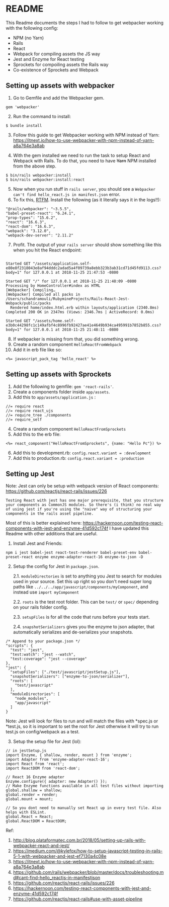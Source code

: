 # README
This Readme documents the steps I had to follow to get webpacker working with the following config:
* NPM (no Yarn)
* Rails
* React
* Webpack for compiling assets the JS way
* Jest and Enzyme for React testing
* Sprockets for compoiling assets the Rails way
* Co-existence of Sprockets and Webpack


## Setting up assets with webpacker
1. Go to Gemfile and add the Webpacker gem.
```
gem 'webpacker'
```
2. Run the command to install:
```
$ bundle install
```

3. Follow this guide to get Webpacker working with NPM instead of Yarn: https://itnext.io/how-to-use-webpacker-with-npm-instead-of-yarn-a8a764e3a8ab

4. With the gem installed we need to run the task to setup React and Webpack with Rails. To do that, you need to have ~~Yarn~~ NPM installed from the above step.
```
$ bin/rails webpacker:install
$ bin/rails webpacker:install:react
```

5. Now when you run stuff in `rails server`, you should see a `Webpacker can't find hello_react.js in manifest.json` error.
6. To fix this, [RTFM](https://github.com/rails/webpacker/blob/master/docs/troubleshooting.md#cant-find-hello_reactjs-in-manifestjson). Install the following (as it literally says it in the logs!!):
```
"@rails/webpacker": "~3.5.5",
"babel-preset-react": "6.24.1",
"prop-types": "15.6.2",
"react": "16.6.3",
"react-dom": "16.6.3",
"webpack": "3.12.0",
"webpack-dev-server": "2.11.2"
```
7. Profit. The output of your `rails server` should show something like this when you hit the React endpoint:
```

Started GET "/assets/application.self-e80e8f2318043e8af94dddc2adad5a4f09739a8ebb323b3ab31cd71d45fd9113.css?body=1" for 127.0.0.1 at 2018-11-25 21:47:53 -0800

Started GET "/" for 127.0.0.1 at 2018-11-25 21:48:09 -0800
Processing by HomeController#index as HTML
[Webpacker] Compiling…
[Webpacker] Compiled all packs in /Users/schandramouli/RubymineProjects/Rails-React-Jest-Webpack/public/packs
  Rendered home/index.html.erb within layouts/application (2340.8ms)
Completed 200 OK in 2347ms (Views: 2346.7ms | ActiveRecord: 0.0ms)

Started GET "/assets/home.self-e3b0c44298fc1c149afbf4c8996fb92427ae41e4649b934ca495991b7852b855.css?body=1" for 127.0.0.1 at 2018-11-25 21:48:11 -0800
```
8. If webpacker is missing from that, you did something wrong.
9. Create a random component `HelloReactFromWebpack`
10. Add it in erb file like so:
```
<%= javascript_pack_tag 'hello_react' %>
```


## Setting up assets with Sprockets
1. Add the following to gemfile: `gem 'react-rails'`.
2. Create a components folder inside `app/assets`.
3. Add this to `app/assets/application.js` :
```
//= require react
//= require react_ujs
//= require_tree ./components
//= require_self
```
4. Create a random component `HelloReactFromSprockets`
5. Add this to the erb file:
```
<%= react_component("HelloReactFromSprockets", {name: "Hello Pc"}) %>
```
6. Add this to development.rb: `config.react.variant = :development`
7. Add this to production.rb: `config.react.variant = :production`


## Setting up Jest
Note: Jest can only be setup with webpack version of React components: https://github.com/reactjs/react-rails/issues/226
```
Testing React with jest has one major prerequisite, that you structure your components as CommonJS modules. So there's (i think) no real way of using jest if you're using the "naive" way of structuring your components in the rails asset pipeline.
```

Most of this is better explained here: https://hackernoon.com/testing-react-components-with-jest-and-enzyme-41d592c174f
I have updated this Readme with other additions that are useful.

1. Install Jest and Friends:
```
npm i jest babel-jest react-test-renderer babel-preset-env babel-preset-react enzyme enzyme-adapter-react-16 enzyme-to-json -D
```
2. Setup the config for Jest in `package.json`.

    2.1. `moduleDirectories` is set to anything you Jest to search for modules used in your source. Set this up right so you
    don't need super long paths like `../../../app/javascript/components/myComponent`, and instead use `import myComponent`

    2.2. `roots` is the test root folder. This can be `test/` or `spec/` depending on your rails folder config.

    2.3. `setupFiles` is for all the code that runs before your tests start.

    2.4. `snapshotSerializers` gives you the enzyme to json adapter, that automatically serializes and de-serializes your snapshots.
```
/* Append to your package.json */
"scripts": {
  "test": "jest",
  "test:watch": "jest --watch",
  "test:coverage": "jest --coverage"
},
"jest": {
  "setupFiles": ["./test/javascript/jestSetup.js"],
  "snapshotSerializers": ["enzyme-to-json/serializer"],
  "roots": [
    "test/javascript"
  ],
  "moduleDirectories": [
    "node_modules",
    "app/javascript"
  ]
}
```
Note: Jest will look for files to run and will match the files with *spec.js or *test.js, so it is important to set the root for Jest otherwise it will try to run test.js on config/webpack as a test.

3. Setup the setup file for Jest (lol):
```
// in jestSetup.js
import Enzyme, { shallow, render, mount } from 'enzyme';
import Adapter from 'enzyme-adapter-react-16';
import React from 'react';
import ReactDOM from 'react-dom';

// React 16 Enzyme adapter
Enzyme.configure({ adapter: new Adapter() });
// Make Enzyme functions available in all test files without importing
global.shallow = shallow;
global.render = render;
global.mount = mount;

// So you dont need to manually set React up in every test file. Also helps with ESLint.
global.React = React;
global.ReactDOM = ReactDOM;
```


Ref:
1. http://blog.plataformatec.com.br/2018/05/setting-up-rails-with-webpacker-react-and-jest/
2. https://medium.com/@kylefox/how-to-setup-javascript-testing-in-rails-5-1-with-webpacker-and-jest-ef7130a4c08e
3. https://itnext.io/how-to-use-webpacker-with-npm-instead-of-yarn-a8a764e3a8ab
4. https://github.com/rails/webpacker/blob/master/docs/troubleshooting.md#cant-find-hello_reactjs-in-manifestjson
5. https://github.com/reactjs/react-rails/issues/226
6. https://hackernoon.com/testing-react-components-with-jest-and-enzyme-41d592c174f
7. https://github.com/reactjs/react-rails#use-with-asset-pipeline